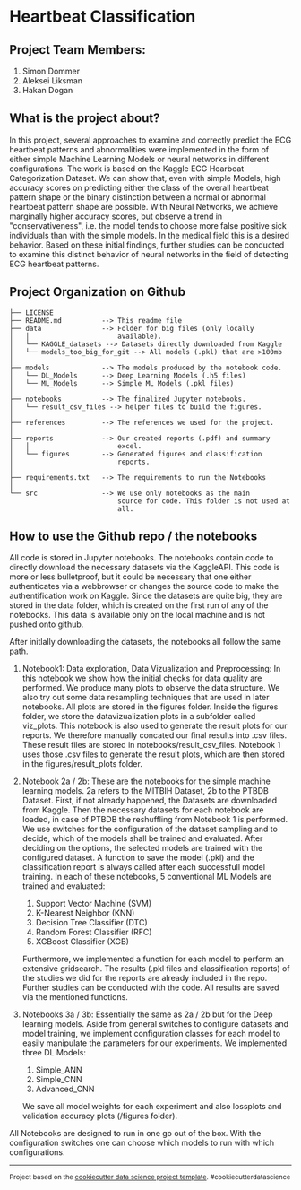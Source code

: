 Heartbeat Classification
==============================
## Project Team Members:
1. Simon Dommer
2. Aleksei Liksman
3. Hakan Dogan

## What is the project about?
In this project, several approaches to examine and correctly predict the ECG heartbeat patterns and abnormalities were implemented in the form of either simple Machine Learning Models or neural networks in different configurations. The work is based on the Kaggle ECG Hearbeat Categorization Dataset. We can show that, even with simple Models, high accuracy scores on predicting either the class of the overall heartbeat pattern shape or the binary distinction between a normal or abnormal heartbeat pattern shape are possible. With Neural Networks, we achieve marginally higher accuracy scores, but observe a trend in "conservativeness", i.e. the model tends to choose more false positive sick individuals than with the simple models. In the medical field this is a desired behavior. Based on these initial findings, further studies can be conducted to examine this distinct behavior of neural networks in the field of detecting ECG heartbeat patterns.


Project Organization on Github
------------

    ├── LICENSE
    ├── README.md          --> This readme file
    ├── data               --> Folder for big files (only locally   
    │   │                      available).
    │   └── KAGGLE_datasets --> Datasets directly downloaded from Kaggle
    │   └── models_too_big_for_git --> All models (.pkl) that are >100mb
    │
    ├── models             --> The models produced by the notebook code.
    │   └── DL_Models      --> Deep Learning Models (.h5 files)
    │   └── ML_Models      --> Simple ML Models (.pkl files) 
    │
    ├── notebooks          --> The finalized Jupyter notebooks.
    │   └── result_csv_files --> helper files to build the figures.
    │
    ├── references         --> The references we used for the project.
    │
    ├── reports            --> Our created reports (.pdf) and summary 
    │   │                      excel.
    │   └── figures        --> Generated figures and classification  
    │                          reports.
    │
    ├── requirements.txt   --> The requirements to run the Notebooks
    │
    └── src                --> We use only notebooks as the main  
                               source for code. This folder is not used at 
                               all.


## How to use the Github repo / the notebooks
All code is stored in Jupyter notebooks. The notebooks contain code to directly download the necessary datasets via the KaggleAPI. This code is more or less bulletproof, but it could be necessary that one either authenticates via a webbrowser or changes the source code to make the authentification work on Kaggle. Since the datasets are quite big, they are stored in the data folder, which is created on the first run of any of the notebooks. This data is available only on the local machine and is not pushed onto github.

After initlally downloading the datasets, the notebooks all follow the same path.

1. Notebook1: Data exploration, Data Vizualization and Preprocessing:
In this notebook we show how the initial checks for data quality are performed. We produce many plots to observe the data structure. We also try out some data resampling techniques that are used in later notebooks. All plots are stored in the figures folder. Inside the figures folder, we store the datavizualization plots in a subfolder called viz_plots. This notebook is also used to generate the result plots for our reports. We therefore manually concated our final results into .csv files. These result files are stored in notebooks/result_csv_files. Notebook 1 uses those .csv files to generate the result plots, which are then stored in the figures/result_plots folder.

2. Notebook 2a / 2b: These are the notebooks for the simple machine learning models. 2a refers to the MITBIH Dataset, 2b to the PTBDB Dataset. First, if not already happened, the Datasets are downloaded from Kaggle. Then the necessary datasets for each notebook are loaded, in case of PTBDB the reshuffling from Notebook 1 is performed.
We use switches for the configuration of the dataset sampling and to decide, which of the models shall be trained and evaluated. After deciding on the options, the selected models are trained with the configured dataset. A function to save the model (.pkl) and the classification report is always called after each successfull model training. In each of these notebooks, 5 conventional ML Models are trained and evaluated:
    1. Support Vector Machine (SVM)
    2. K-Nearest Neighbor (KNN)
    3. Decision Tree Classifier (DTC)
    4. Random Forest Classifier (RFC)
    5. XGBoost Classifier (XGB)

    Furthermore, we implemented a function for each model to perform an extensive gridsearch. The results (.pkl files and classification reports) of the studies we did for the reports are already included in the repo. Further studies can be conducted with the code. All results are saved via the mentioned functions.

3. Notebooks 3a / 3b: Essentially the same as 2a / 2b but for the Deep learning models. Aside from general switches to configure datasets and model training, we implement configuration classes for each model to easily manipulate the parameters for our experiments. We implemented three DL Models:
    1. Simple_ANN
    2. Simple_CNN
    3. Advanced_CNN

    We save all model weights for each experiment and also lossplots and validation accuracy plots (/figures folder).

All Notebooks are designed to run in one go out of the box. With the configuration switches one can choose which models to run with which configurations.

-------

<p><small>Project based on the <a target="_blank" href="https://drivendata.github.io/cookiecutter-data-science/">cookiecutter data science project template</a>. #cookiecutterdatascience</small></p>
